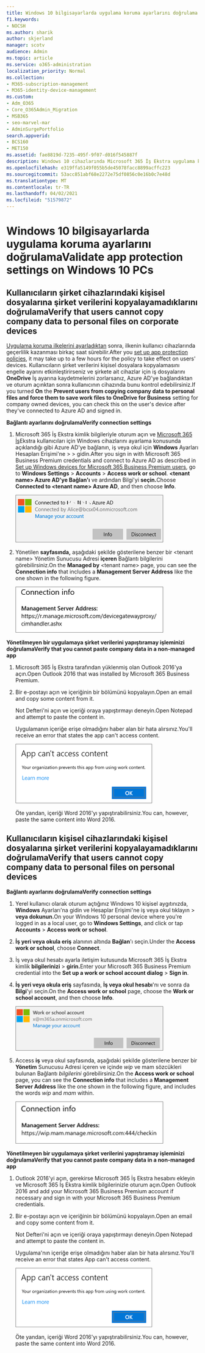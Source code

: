 ```yaml
---
title: Windows 10 bilgisayarlarda uygulama koruma ayarlarını doğrulama
f1.keywords:
- NOCSH
ms.author: sharik
author: skjerland
manager: scotv
audience: Admin
ms.topic: article
ms.service: o365-administration
localization_priority: Normal
ms.collection:
- M365-subscription-management
- M365-identity-device-management
ms.custom:
- Adm_O365
- Core_O365Admin_Migration
- MSB365
- seo-marvel-mar
- AdminSurgePortfolio
search.appverid:
- BCS160
- MET150
ms.assetid: fae8819d-7235-495f-9f07-d016f545887f
description: Windows 10 cihazlarında Microsoft 365 İş Ekstra uygulama koruma ayarlarını doğrulayın ve kullanıcıların şirket verilerini kişisel dosyalara veya yönetilmeyen uygulamalara kopyalayamalarını doğrulayın.
ms.openlocfilehash: e319ffa5149f055b5de45078facc8899acffc223
ms.sourcegitcommit: 53acc851abf68e2272e75df0856c0e16b0c7e48d
ms.translationtype: MT
ms.contentlocale: tr-TR
ms.lasthandoff: 04/02/2021
ms.locfileid: "51579872"
---
```

# <a name="validate-app-protection-settings-on-windows-10-pcs"></a><span data-ttu-id="5a910-103">Windows 10 bilgisayarlarda uygulama koruma ayarlarını doğrulama</span><span class="sxs-lookup"><span data-stu-id="5a910-103">Validate app protection settings on Windows 10 PCs</span></span>

## <a name="verify-that-users-cannot-copy-company-data-to-personal-files-on-corporate-devices"></a><span data-ttu-id="5a910-104">Kullanıcıların şirket cihazlarındaki kişisel dosyalarına şirket verilerini kopyalayamadıklarını doğrulama</span><span class="sxs-lookup"><span data-stu-id="5a910-104">Verify that users cannot copy company data to personal files on corporate devices</span></span>

<span data-ttu-id="5a910-105">[Uygulama koruma ilkelerini ayarladıktan](protection-settings-for-windows-10-devices.md) sonra, ilkenin kullanıcı cihazlarında geçerlilik kazanması birkaç saat sürebilir.</span><span class="sxs-lookup"><span data-stu-id="5a910-105">After you [set up app protection policies](protection-settings-for-windows-10-devices.md), it may take up to a few hours for the policy to take effect on users' devices.</span></span> <span data-ttu-id="5a910-106">Kullanıcıların şirket  verilerini kişisel dosyalara kopyalamasını engelle ayarını etkinleştirirseniz ve şirkete ait cihazlar için iş dosyalarını **OneDrive** İş ayarına kaydetmelerini zorlarsanız, Azure AD'ye bağlandıktan ve oturum açınktan sonra kullanıcının cihazında bunu kontrol edebilirsiniz.</span><span class="sxs-lookup"><span data-stu-id="5a910-106">If you turned **On** the **Prevent users from copying company data to personal files and force them to save work files to OneDrive for Business** setting for company owned devices, you can check this on the user's device after they've connected to Azure AD and signed in.</span></span> 
  
 <span data-ttu-id="5a910-107">**Bağlantı ayarlarını doğrulama**</span><span class="sxs-lookup"><span data-stu-id="5a910-107">**Verify connection settings**</span></span>
  
1. <span data-ttu-id="5a910-108">Microsoft 365 İş Ekstra kimlik bilgileriyle oturum açın ve [Microsoft 365 İş](set-up-windows-devices.md)Ekstra kullanıcıları için Windows cihazlarını ayarlama konusunda açıklandığı gibi Azure AD'ye bağlanın, iş veya okul için **Windows** Ayarları Hesapları Erişimi'ne \>  \> gidin.</span><span class="sxs-lookup"><span data-stu-id="5a910-108">After you sign in with Microsoft 365 Business Premium credentials and connect to Azure AD as described in [Set up Windows devices for Microsoft 365 Business Premium users](set-up-windows-devices.md), go to **Windows Settings** \> **Accounts** \> **Access work or school**.</span></span> <span data-ttu-id="5a910-109">**\<tenant name\> Azure AD'ye Bağlan'ı** ve ardından Bilgi'yi **seçin.**</span><span class="sxs-lookup"><span data-stu-id="5a910-109">Choose **Connected to \<tenant name\> Azure AD**, and then choose **Info**.</span></span>
    
    ![Click or tap Info on the Connected to Azure AD dialog.](../media/a36ede2b-d1a0-4d4e-8ea7-af39b4b63890.png)
  
2. <span data-ttu-id="5a910-111">Yönetilen **sayfasında,** aşağıdaki şekilde gösterilene benzer bir \<tenant name\> Yönetim Sunucusu Adresi **içeren** Bağlantı  bilgilerini görebilirsiniz.</span><span class="sxs-lookup"><span data-stu-id="5a910-111">On the **Managed by** \<tenant name\> page, you can see the **Connection info** that includes a **Management Server Address** like the one shown in the following figure.</span></span> 
    
    ![Managed by page shows connection info of the device manager URL.](../media/47515a8e-2d0c-4bea-99f0-6b2545b88a11.png)
  
 <span data-ttu-id="5a910-113">**Yönetilmeyen bir uygulamaya şirket verilerini yapıştıramay işleminizi doğrulama**</span><span class="sxs-lookup"><span data-stu-id="5a910-113">**Verify that you cannot paste company data in a non-managed app**</span></span>
  
1. <span data-ttu-id="5a910-114">Microsoft 365 İş Ekstra tarafından yüklenmiş olan Outlook 2016'ya açın.</span><span class="sxs-lookup"><span data-stu-id="5a910-114">Open Outlook 2016 that was installed by Microsoft 365 Business Premium.</span></span>
    
2. <span data-ttu-id="5a910-115">Bir e-postayı açın ve içeriğinin bir bölümünü kopyalayın.</span><span class="sxs-lookup"><span data-stu-id="5a910-115">Open an email and copy some content from it.</span></span>
    
    <span data-ttu-id="5a910-116">Not Defteri'ni açın ve içeriği oraya yapıştırmayı deneyin.</span><span class="sxs-lookup"><span data-stu-id="5a910-116">Open Notepad and attempt to paste the content in.</span></span>
    
    <span data-ttu-id="5a910-117">Uygulamanın içeriğe erişe olmadığını haber alan bir hata alırsınız.</span><span class="sxs-lookup"><span data-stu-id="5a910-117">You'll receive an error that states the app can't access content.</span></span>
    
    ![A dialog that states app can't access content when you paste into an unmanaged app.](../media/5e82b154-cf2f-43c8-ae80-b45d8ad80e56.png)
  
    <span data-ttu-id="5a910-119">Öte yandan, içeriği Word 2016'yı yapıştırabilirsiniz.</span><span class="sxs-lookup"><span data-stu-id="5a910-119">You can, however, paste the same content into Word 2016.</span></span>
    
## <a name="verify-that-users-cannot-copy-company-data-to-personal-files-on-personal-devices"></a><span data-ttu-id="5a910-120">Kullanıcıların kişisel cihazlarındaki kişisel dosyalarına şirket verilerini kopyalayamadıklarını doğrulama</span><span class="sxs-lookup"><span data-stu-id="5a910-120">Verify that users cannot copy company data to personal files on personal devices</span></span>

 <span data-ttu-id="5a910-121">**Bağlantı ayarlarını doğrulama**</span><span class="sxs-lookup"><span data-stu-id="5a910-121">**Verify connection settings**</span></span>
  
1. <span data-ttu-id="5a910-122">Yerel kullanıcı olarak oturum açtığınız Windows 10 kişisel aygıtınızda, **Windows** Ayarları'na  gidin ve Hesaplar Erişimi'ne iş veya okul tıklayın \> **veya dokunun.**</span><span class="sxs-lookup"><span data-stu-id="5a910-122">On your Windows 10 personal device where you're logged in as a local user, go to **Windows Settings**, and click or tap **Accounts** \> **Access work or school**.</span></span>
    
2. <span data-ttu-id="5a910-123">**İş yeri veya okula eriş** alanının altında **Bağlan**'ı seçin.</span><span class="sxs-lookup"><span data-stu-id="5a910-123">Under the **Access work or school**, choose **Connect**.</span></span>
    
3. <span data-ttu-id="5a910-124">İş veya okul hesabı ayarla iletişim kutusunda Microsoft 365 İş Ekstra kimlik **bilgilerinizi** \> **girin.**</span><span class="sxs-lookup"><span data-stu-id="5a910-124">Enter your Microsoft 365 Business Premium credential into the **Set up a work or school account dialog** \> **Sign in**.</span></span>
    
4. <span data-ttu-id="5a910-125">**İş yeri veya okula eriş** sayfasında, **İş veya okul hesabı**'nı ve sonra da **Bilgi**'yi seçin.</span><span class="sxs-lookup"><span data-stu-id="5a910-125">On the **Access work or school** page, choose the **Work or school account**, and then choose **Info**.</span></span>
    
    ![İş veya okul hesabı iletişim kutusunda Bilgi'ye tıklayın veya dokunun.](../media/63bd8b32-cb32-4afa-8ce0-6070ac403abc.png)
  
5. <span data-ttu-id="5a910-127">Access **iş** veya okul sayfasında, aşağıdaki  şekilde gösterilene benzer bir **Yönetim** Sunucusu Adresi içeren ve içinde *wip* ve mam sözcükleri bulunan Bağlantı *bilgilerini* görebilirsiniz.</span><span class="sxs-lookup"><span data-stu-id="5a910-127">On the **Access work or school** page, you can see the **Connection info** that includes a **Management Server Address** like the one shown in the following figure, and includes the words  *wip*  and  *mam*  within.</span></span> 
    
    ![Managed by page shows connection info URL that includes the words mam and wpi.](../media/abd4eaf4-44fa-4538-a3e8-1e0d331dfe1e.png)
  
 <span data-ttu-id="5a910-129">**Yönetilmeyen bir uygulamaya şirket verilerini yapıştıramay işleminizi doğrulama**</span><span class="sxs-lookup"><span data-stu-id="5a910-129">**Verify that you cannot paste company data in a non-managed app**</span></span>
  
1. <span data-ttu-id="5a910-130">Outlook 2016'yi açın, gerekirse Microsoft 365 İş Ekstra hesabını ekleyin ve Microsoft 365 İş Ekstra kimlik bilgilerinizle oturum açın.</span><span class="sxs-lookup"><span data-stu-id="5a910-130">Open Outlook 2016 and add your Microsoft 365 Business Premium account if necessary and sign in with your Microsoft 365 Business Premium credentials.</span></span>
    
2. <span data-ttu-id="5a910-131">Bir e-postayı açın ve içeriğinin bir bölümünü kopyalayın.</span><span class="sxs-lookup"><span data-stu-id="5a910-131">Open an email and copy some content from it.</span></span>
    
    <span data-ttu-id="5a910-132">Not Defteri'ni açın ve içeriği oraya yapıştırmayı deneyin.</span><span class="sxs-lookup"><span data-stu-id="5a910-132">Open Notepad and attempt to paste the content in.</span></span>
    
    <span data-ttu-id="5a910-133">Uygulama'nın içeriğe erişe olmadığını haber alan bir hata alırsınız.</span><span class="sxs-lookup"><span data-stu-id="5a910-133">You'll receive an error that states App can't access content.</span></span>
    
    ![A dialog that states app can't access content when you paste into an unmanaged app.](../media/5e82b154-cf2f-43c8-ae80-b45d8ad80e56.png)
  
    <span data-ttu-id="5a910-135">Öte yandan, içeriği Word 2016'yı yapıştırabilirsiniz.</span><span class="sxs-lookup"><span data-stu-id="5a910-135">You can, however, paste the same content into Word 2016.</span></span>
    

